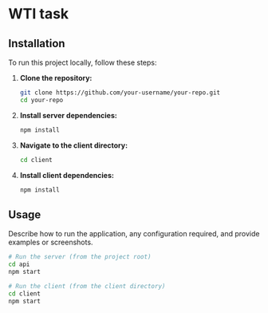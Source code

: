 # WTI task



## Installation

To run this project locally, follow these steps:

1. **Clone the repository:**
    ```bash
    git clone https://github.com/your-username/your-repo.git
    cd your-repo
    ```

2. **Install server dependencies:**
    ```bash
    npm install
    ```

3. **Navigate to the client directory:**
    ```bash
    cd client
    ```

4. **Install client dependencies:**
    ```bash
    npm install
    ```

## Usage

Describe how to run the application, any configuration required, and provide examples or screenshots.

```bash
# Run the server (from the project root)
cd api
npm start

# Run the client (from the client directory)
cd client
npm start
```
